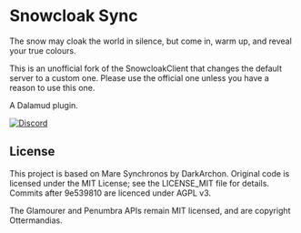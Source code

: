 # Snowcloak Sync
The snow may cloak the world in silence, but come in, warm up, and reveal your true colours. 

This is an unofficial fork of the SnowcloakClient that changes the default server to a custom one. Please use the official one unless you have a reason to use this one.

A Dalamud plugin.

[![Discord](https://img.shields.io/discord/1408265972720078990?color=5865F2&label=discord&logo=discord&logoColor=white)](https://discord.gg/snowcloak)

## License

This project is based on Mare Synchronos by DarkArchon. Original code is licensed under the MIT License; see the 
LICENSE_MIT file for details. Commits after 9e539810 are licenced under AGPL v3.

The Glamourer and Penumbra APIs remain MIT licensed, and are copyright Ottermandias. 